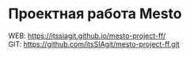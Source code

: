 # Проектная работа Mesto  
WEB: https://itssiagit.github.io/mesto-project-ff/  
GIT: https://github.com/itsSIAgit/mesto-project-ff.git

